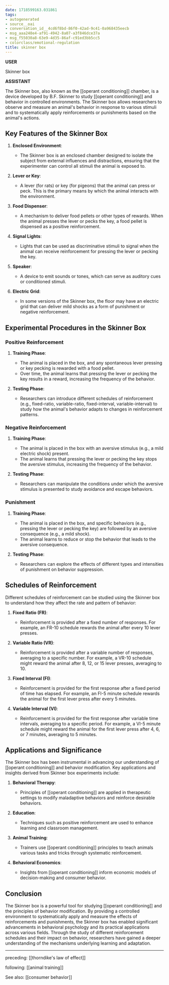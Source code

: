 ```yaml
---
date: 1718599163.031861
tags:
- autogenerated
- source__oai
- conversation_id__4cd6f8bd-86f0-42ad-9c41-0a968435eecb
- msg_aaa248e4-af91-4942-8a07-a3f846dce37a
- msg_f55030a8-63e9-4d35-86af-c91ed3bb5cc5
- colorclass/emotional-regulation
title: skinner box
---
```


**USER**

Skinner box


**ASSISTANT**

The Skinner box, also known as the [[operant conditioning]] chamber, is a device developed by B.F. Skinner to study [[operant conditioning]] and behavior in controlled environments. The Skinner box allows researchers to observe and measure an animal's behavior in response to various stimuli and to systematically apply reinforcements or punishments based on the animal's actions.

## Key Features of the Skinner Box

1. **Enclosed Environment**:
    - The Skinner box is an enclosed chamber designed to isolate the subject from external influences and distractions, ensuring that the experimenter can control all stimuli the animal is exposed to.

2. **Lever or Key**:
    - A lever (for rats) or key (for pigeons) that the animal can press or peck. This is the primary means by which the animal interacts with the environment.

3. **Food Dispenser**:
    - A mechanism to deliver food pellets or other types of rewards. When the animal presses the lever or pecks the key, a food pellet is dispensed as a positive reinforcement.

4. **Signal Lights**:
    - Lights that can be used as discriminative stimuli to signal when the animal can receive reinforcement for pressing the lever or pecking the key.

5. **Speaker**:
    - A device to emit sounds or tones, which can serve as auditory cues or conditioned stimuli.

6. **Electric Grid**:
    - In some versions of the Skinner box, the floor may have an electric grid that can deliver mild shocks as a form of punishment or negative reinforcement.

## Experimental Procedures in the Skinner Box

### Positive Reinforcement

1. **Training Phase**:
    - The animal is placed in the box, and any spontaneous lever pressing or key pecking is rewarded with a food pellet.
    - Over time, the animal learns that pressing the lever or pecking the key results in a reward, increasing the frequency of the behavior.

2. **Testing Phase**:
    - Researchers can introduce different schedules of reinforcement (e.g., fixed-ratio, variable-ratio, fixed-interval, variable-interval) to study how the animal's behavior adapts to changes in reinforcement patterns.

### Negative Reinforcement

1. **Training Phase**:
    - The animal is placed in the box with an aversive stimulus (e.g., a mild electric shock) present.
    - The animal learns that pressing the lever or pecking the key stops the aversive stimulus, increasing the frequency of the behavior.

2. **Testing Phase**:
    - Researchers can manipulate the conditions under which the aversive stimulus is presented to study avoidance and escape behaviors.

### Punishment

1. **Training Phase**:
    - The animal is placed in the box, and specific behaviors (e.g., pressing the lever or pecking the key) are followed by an aversive consequence (e.g., a mild shock).
    - The animal learns to reduce or stop the behavior that leads to the aversive consequence.

2. **Testing Phase**:
    - Researchers can explore the effects of different types and intensities of punishment on behavior suppression.

## Schedules of Reinforcement

Different schedules of reinforcement can be studied using the Skinner box to understand how they affect the rate and pattern of behavior:

1. **Fixed Ratio (FR)**:
    - Reinforcement is provided after a fixed number of responses. For example, an FR-10 schedule rewards the animal after every 10 lever presses.

2. **Variable Ratio (VR)**:
    - Reinforcement is provided after a variable number of responses, averaging to a specific number. For example, a VR-10 schedule might reward the animal after 8, 12, or 15 lever presses, averaging to 10.

3. **Fixed Interval (FI)**:
    - Reinforcement is provided for the first response after a fixed period of time has elapsed. For example, an FI-5 minute schedule rewards the animal for the first lever press after every 5 minutes.

4. **Variable Interval (VI)**:
    - Reinforcement is provided for the first response after variable time intervals, averaging to a specific period. For example, a VI-5 minute schedule might reward the animal for the first lever press after 4, 6, or 7 minutes, averaging to 5 minutes.

## Applications and Significance

The Skinner box has been instrumental in advancing our understanding of [[operant conditioning]] and behavior modification. Key applications and insights derived from Skinner box experiments include:

1. **Behavioral Therapy**:
    - Principles of [[operant conditioning]] are applied in therapeutic settings to modify maladaptive behaviors and reinforce desirable behaviors.

2. **Education**:
    - Techniques such as positive reinforcement are used to enhance learning and classroom management.

3. **Animal Training**:
    - Trainers use [[operant conditioning]] principles to teach animals various tasks and tricks through systematic reinforcement.

4. **Behavioral Economics**:
    - Insights from [[operant conditioning]] inform economic models of decision-making and consumer behavior.

## Conclusion

The Skinner box is a powerful tool for studying [[operant conditioning]] and the principles of behavior modification. By providing a controlled environment to systematically apply and measure the effects of reinforcements and punishments, the Skinner box has enabled significant advancements in behavioral psychology and its practical applications across various fields. Through the study of different reinforcement schedules and their impact on behavior, researchers have gained a deeper understanding of the mechanisms underlying learning and adaptation.


---

preceding: [[thorndike's law of effect]]  


following: [[animal training]]

See also: [[consumer behavior]]